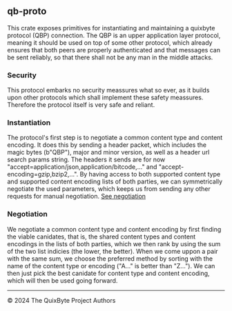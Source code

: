 ## qb-proto

This crate exposes primitives for instantiating and
maintaining a quixbyte protocol (QBP) connection. The QBP
is an upper application layer protocol, meaning it should be
used on top of some other protocol, which already ensures
that both peers are properly authenticated and that messages
can be sent reliably, so that there shall not be any man in
the middle attacks.

### Security

This protocol embarks no security meassures what so ever, as
it builds upon other protocols which shall implement these
safety meassures. Therefore the protocol itself is very safe
and reliant.

### Instantiation

The protocol's first step is to negotiate a common content type
and content encoding. It does this by sending a header packet,
which includes the magic bytes (b"QBP"), major and minor version,
as well as a header url search params string. The headers it sends
are for now "accept=application/json,application/bitcode,..." and
"accept-encoding=gzip,bzip2,...". By having access to both supported
content type and supported content encoding lists of both parties, we
can symmetrically negotiate the used parameters, which keeps us from
sending any other requests for manual negotiation. [See negotiation](#negotiation)

### Negotiation

We negotiate a common content type and content encoding by first finding
the viable canidates, that is, the shared content types and content encodings
in the lists of both parties, which we then rank by using the sum of the two
list indicies (the lower, the better). When we come uppon a pair with the same
sum, we choose the preferred method by sorting with the name of the content type or
encoding ("A..." is better than "Z..."). We can then just pick the best canidate
for content type and content encoding, which will then be used going forward.

----

&copy; 2024 The QuixByte Project Authors
